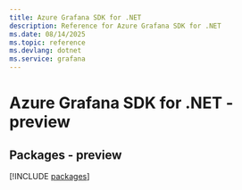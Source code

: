 ```yaml
---
title: Azure Grafana SDK for .NET
description: Reference for Azure Grafana SDK for .NET
ms.date: 08/14/2025
ms.topic: reference
ms.devlang: dotnet
ms.service: grafana
---
```

# Azure Grafana SDK for .NET - preview
## Packages - preview
[!INCLUDE [packages](grafana-index.md)]